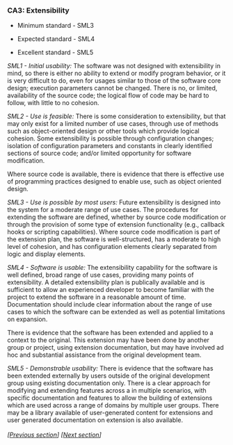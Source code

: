 ### <a name="ca3_extensibility"></a>CA3: Extensibility

-   Minimum standard - SML3

-   Expected standard - SML4

-   Excellent standard - SML5

*SML1 - Initial usability:* The software was not designed with
extensibility in mind, so there is either no ability to extend or modify
program behavior, or it is very difficult to do, even for usages similar
to those of the software core design; execution parameters cannot be
changed. There is no, or limited, availability of the source code; the
logical flow of code may be hard to follow, with little to no cohesion.

*SML2 - Use is feasible:* There is some consideration to extensibility,
but that may only exist for a limited number of use cases, through use
of methods such as object-oriented design or other tools which provide
logical cohesion. Some extensibility is possible through configuration
changes; isolation of configuration parameters and constants in clearly
identified sections of source code; and/or limited opportunity for
software modification.

Where source code is available, there is evidence that there is
effective use of programming practices designed to enable use, such as
object oriented design.

*SML3 - Use is possible by most users:* Future extensibility is designed
into the system for a moderate range of use cases. The procedures for
extending the software are defined, whether by source code modification
or through the provision of some type of extension functionality (e.g.,
callback hooks or scripting capabilities). Where source code
modification is part of the extension plan, the software is
well-structured, has a moderate to high level of cohesion, and has
configuration elements clearly separated from logic and display
elements.

*SML4 - Software is usable:* The extensibility capability for the
software is well defined, broad range of use cases, providing many
points of extensibility. A detailed extensibility plan is publically
available and is sufficient to allow an experienced developer to become
familiar with the project to extend the software in a reasonable amount
of time. Documentation should include clear information about the range
of use cases to which the software can be extended as well as potential
limitations on expansion.

There is evidence that the software has been extended and applied to a
context to the original. This extension may have been done by another
group or project, using extension documentation, but may have involved
ad hoc and substantial assistance from the original development team.

*SML5 - Demonstrable usability:* There is evidence that the software has
been extended externally by users outside of the original development
group using existing documentation only. There is a clear approach for
modifying and extending features across a in multiple scenarios, with
specific documentation and features to allow the building of extensions
which are used across a range of domains by multiple user groups. There
may be a library available of user-generated content for extensions and
user generated documentation on extension is also available.\
\
*[[Previous section](#ca2_intelectual_property)]* *[[Next section](#ca4_modularity)]*
